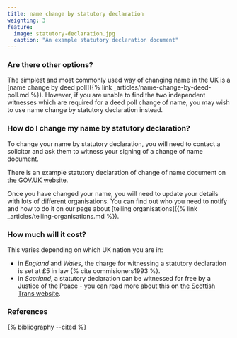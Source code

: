 ```yaml
---
title: name change by statutory declaration
weighting: 3
feature:
  image: statutory-declaration.jpg
  caption: "An example statutory declaration document"
---
```


### Are there other options?

The simplest and most commonly used way of changing name in the UK is a [name change by deed poll]({% link _articles/name-change-by-deed-poll.md %}). However, if you are unable to find the two independent witnesses which are required for a deed poll change of name, you may wish to use name change by statutory declaration instead.

### How do I change my name by statutory declaration?

To change your name by statutory declaration, you will need to contact a solicitor and ask them to witness your signing of a change of name document. 

There is an example statutory declaration of change of name document on [the GOV.UK website](https://assets.publishing.service.gov.uk/government/uploads/system/uploads/attachment_data/file/118854/19049-statutory-declaration.pdf).

Once you have changed your name, you will need to update your details with lots of different organisations. You can find out who you need to notify and how to do it on our page about [telling organisations]({% link _articles/telling-organisations.md %}).

### How much will it cost?

This varies depending on which UK nation you are in:

- in *England* and *Wales*, the charge for witnessing a statutory declaration is set at £5 in law {% cite commisioners1993 %}.
- in *Scotland*, a statutory declaration can be witnessed for free by a Justice of the Peace - you can read more about this on [the Scottish Trans website](https://www.scottishtrans.org/trans-equality/change-of-name/).

### References

{% bibliography --cited %}
